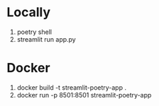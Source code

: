 # Locally
1. poetry shell
2. streamlit run app.py

# Docker
1. docker build -t streamlit-poetry-app .
2. docker run -p 8501:8501 streamlit-poetry-app

